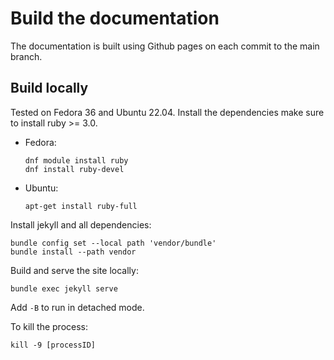 # Build the documentation

The documentation is built using Github pages on each commit to the main branch.

## Build locally

Tested on Fedora 36 and Ubuntu 22.04.
Install the dependencies make sure to install ruby >= 3.0.

- Fedora:
    ```
    dnf module install ruby
    dnf install ruby-devel
    ```

- Ubuntu:
    ```
    apt-get install ruby-full
    ```

Install jekyll and all dependencies:
```
bundle config set --local path 'vendor/bundle'
bundle install --path vendor
```

Build and serve the site locally:
```
bundle exec jekyll serve
```

Add `-B` to run in detached mode.

To kill the process:
```
kill -9 [processID]
```
